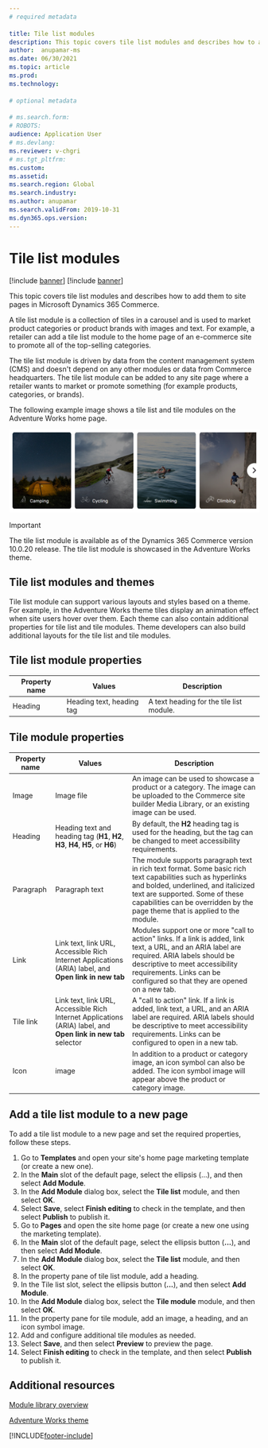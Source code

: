 ```yaml
---
# required metadata

title: Tile list modules 
description: This topic covers tile list modules and describes how to add them to site pages in Microsoft Dynamics 365 Commerce.
author:  anupamar-ms
ms.date: 06/30/2021
ms.topic: article
ms.prod: 
ms.technology: 

# optional metadata

# ms.search.form: 
# ROBOTS: 
audience: Application User
# ms.devlang: 
ms.reviewer: v-chgri
# ms.tgt_pltfrm: 
ms.custom: 
ms.assetid: 
ms.search.region: Global
ms.search.industry: 
ms.author: anupamar
ms.search.validFrom: 2019-10-31
ms.dyn365.ops.version: 
---
```


# Tile list modules 

[!include [banner](includes/banner.md)]
[!include [banner](includes/preview-banner.md)]

This topic covers tile list modules and describes how to add them to site pages in Microsoft Dynamics 365 Commerce.

A tile list module is a collection of tiles in a carousel and is used to market product categories or product brands with images and text. For example, a retailer can add a tile list module to the home page of an e-commerce site to promote all of the top-selling categories. 

The tile list module is driven by data from the content management system (CMS) and doesn't depend on any other modules or data from Commerce headquarters. The tile list module can be added to any site page where a retailer wants to market or promote something (for example products, categories, or brands).

The following example image shows a tile list and tile modules on the Adventure Works home page.

![Example of tile list and tile modules on the Adventure Works home page](./media/Tile_list.PNG)

> [!IMPORTANT]
> The tile list module is available as of the Dynamics 365 Commerce version 10.0.20 release.
> The tile list module is showcased in the Adventure Works theme.

## Tile list modules and themes

Tile list module can support various layouts and styles based on a theme. For example, in the Adventure Works theme tiles display an animation effect when site users hover over them. Each theme can also contain additional properties for tile list and tile modules. Theme developers can also build additional layouts for the tile list and tile modules.

## Tile list module properties

| Property name  | Values | Description |
|----------------|--------|-------------|
|Heading| Heading text, heading tag| A text heading for the tile list module.|

## Tile module properties

| Property name  | Values | Description |
|----------------|--------|-------------|
| Image          | Image file | An image can be used to showcase a product or a category. The image can be uploaded to the Commerce site builder Media Library, or an existing image can be used. |
| Heading        | Heading text and heading tag (**H1**, **H2**, **H3**, **H4**, **H5**, or **H6**) | By default, the **H2** heading tag is used for the heading, but the tag can be changed to meet accessibility requirements. |
| Paragraph      | Paragraph text | The module supports paragraph text in rich text format. Some basic rich text capabilities such as hyperlinks and bolded, underlined, and italicized text are supported. Some of these capabilities can be overridden by the page theme that is applied to the module. |
| Link           | Link text, link URL, Accessible Rich Internet Applications (ARIA) label, and **Open link in new tab** | Modules support one or more "call to action" links. If a link is added, link text, a URL, and an ARIA label are required. ARIA labels should be descriptive to meet accessibility requirements. Links can be configured so that they are opened on a new tab. |
|Tile link | Link text, link URL, Accessible Rich Internet Applications (ARIA) label, and **Open link in new tab** selector| A "call to action" link. If a link is added, link text, a URL, and an ARIA label are required. ARIA labels should be descriptive to meet accessibility requirements. Links can be configured to open in a new tab.|
|Icon| image | In addition to a product or category image, an icon symbol can also be added. The icon symbol image will appear above the product or category image. |

## Add a tile list module to a new page

To add a tile list module to a new page and set the required properties, follow these steps.

1. Go to **Templates** and open your site's home page marketing template (or create a new one).
1. In the **Main** slot of the default page, select the ellipsis (...), and then select **Add Module**.
1. In the **Add Module** dialog box, select the **Tile list** module, and then select **OK**.
1. Select **Save**, select **Finish editing** to check in the template, and then select **Publish** to publish it.
1. Go to **Pages** and open the site home page (or create a new one using the marketing template).
1. In the **Main** slot of the default page, select the ellipsis button (**...**), and then select **Add Module**.
1. In the **Add Module** dialog box, select the **Tile list** module, and then select **OK**.
1. In the property pane of tile list module, add a heading.
1. In the Tile list slot, select the ellipsis button (**...**), and then select **Add Module**.
1. In the **Add Module** dialog box, select the **Tile module** module, and then select **OK**.
1. In the property pane for tile module, add an image, a heading, and an icon symbol image.
1. Add and configure additional tile modules as needed.
1. Select **Save**, and then select **Preview** to preview the page.
1. Select **Finish editing** to check in the template, and then select **Publish** to publish it. 

## Additional resources

[Module library overview](starter-kit-overview.md)

[Adventure Works theme](adventure-works-theme.md)

[!INCLUDE[footer-include](../includes/footer-banner.md)]
